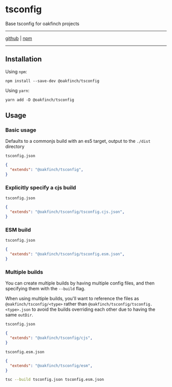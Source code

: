 # tsconfig
Base tsconfig for oakfinch projects

------

[github](https://github.com/oakfinch/tsconfig) | [npm](https://www.npmjs.com/package/@oakfinch/tsconfig)

------

## Installation

Using `npm`:

```
npm install --save-dev @oakfinch/tsconfig
```

Using `yarn`:

```
yarn add -D @oakfinch/tsconfig
```

## Usage

### Basic usage

Defaults to a commonjs build with an es5 target, output to the `./dist` directory

`tsconfig.json`
```json
{
  "extends": "@oakfinch/tsconfig",
}
```

### Explicitly specify a cjs build

`tsconfig.json`
```json
{
  "extends": "@oakfinch/tsconfig/tsconfig.cjs.json",
}
```

### ESM build

`tsconfig.json`
```json
{
  "extends": "@oakfinch/tsconfig/tsconfig.esm.json",
}
```

### Multiple builds

You can create multiple builds by having multiple config files, and then
specifying them with the `--build` flag.

When using multiple builds, you'll want to reference the files as `@oakfinch/tsconfig/<type>`
rather than `@oakfinch/tsconfig/tsconfig.<type>.json` to avoid the builds overriding
each other due to having the same `outDir`.

`tsconfig.json`
```json
{
  "extends": "@oakfinch/tsconfig/cjs",
}
```

`tsconfig.esm.json`
```json
{
  "extends": "@oakfinch/tsconfig/esm",
}
```

```bash
tsc --build tsconfig.json tsconfig.esm.json 
```